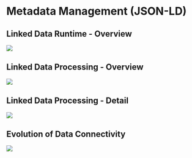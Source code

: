 # Metadata Management  (JSON-LD)

## Linked Data Runtime - Overview
![](https://github.com/vistadataproject/documents/blob/master/images/vdp-introB.png)


## Linked Data Processing - Overview
![](https://github.com/vistadataproject/documents/blob/master/images/vdp-basic.png)

## Linked Data Processing - Detail
![](https://github.com/vistadataproject/documents/blob/master/images/vdp-technical.png)


## Evolution of Data Connectivity
![](https://github.com/vistadataproject/documents/blob/master/images/vdp-evolution-of-data-connectivity.png)
